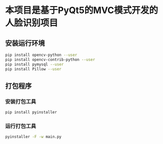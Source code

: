 # 本项目是基于PyQt5的MVC模式开发的人脸识别项目

## 安装运行环境
```bash
pip install opencv-python --user
pip install opencv-contrib-python --user
pip install pymysql --user
pip install Pillow --user
```


## 打包程序
### 安装打包工具
```bash
pip install pyinstaller
```
### 运行打包工具
```bash
pyinstaller -F -w main.py
```
